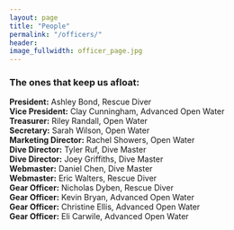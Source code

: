 ```yaml
---
layout: page
title: "People"
permalink: "/officers/"
header:
image_fullwidth: officer_page.jpg
---
```


### The ones that keep us afloat:  


**President:** Ashley Bond, Rescue Diver  
**Vice President:** Clay Cunningham, Advanced Open Water  
**Treasurer:** Riley Randall, Open Water  
**Secretary:** Sarah Wilson, Open Water  
**Marketing Director:** Rachel Showers, Open Water  
**Dive Director:** Tyler Ruf, Dive Master  
**Dive Director:** Joey Griffiths, Dive Master  
**Webmaster:** Daniel Chen, Dive Master  
**Webmaster:** Eric Walters, Rescue Diver  
**Gear Officer:** Nicholas Dyben, Rescue Diver  
**Gear Officer:** Kevin Bryan, Advanced Open Water  
**Gear Officer:** Christine Ellis, Advanced Open Water  
**Gear Officer:** Eli Carwile, Advanced Open Water  
